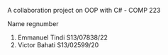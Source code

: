 A collaboration project on OOP with C# - COMP 223

Name				regnumber
1. Emmanuel Tindi		S13/07838/22
2. Victor Bahati    S13/02599/20
